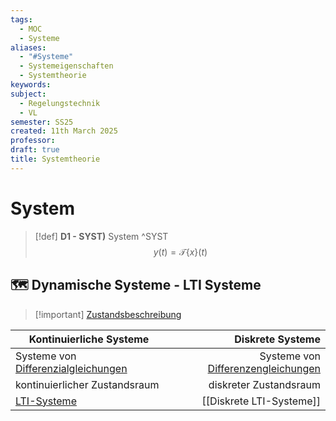 ```yaml
---
tags:
  - MOC
  - Systeme
aliases:
  - "#Systeme"
  - Systemeigenschaften
  - Systemtheorie
keywords: 
subject:
  - Regelungstechnik
  - VL
semester: SS25
created: 11th March 2025
professor: 
draft: true
title: Systemtheorie
---
```

 
# System

> [!def] **D1 - SYST)** System ^SYST
> $$y(t)=\mathcal{T}\{x\}(t)$$


## 🗺️ Dynamische Systeme - LTI Systeme


> [!important] [Zustandsbeschreibung](Zustandsgleichungen.md) 

| Kontinuierliche Systeme                                                                                                                 | Diskrete Systeme                                                                     |
| --------------------------------------------------------------------------------------------------------------------------------------- | ------------------------------------------------------------------------------------: |
| Systeme von [Differenzialgleichungen](../Mathematik/Analysis/Lineare%20DGL-Systeme%201.%20Ordung%20mit%20konstanten%20Koeffizienten.md) | Systeme von [Differenzengleichungen](../Mathematik/Analysis/Differenzengleichung.md) |
| kontinuierlicher Zustandsraum | diskreter Zustandsraum |
| [LTI-Systeme](LTI-Systeme.md)                                                                                                           | [[Diskrete LTI-Systeme]]                                                             |
